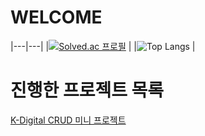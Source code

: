 # WELCOME

|---|---|
|[![Solved.ac
프로필](http://mazassumnida.wtf/api/v2/generate_badge?boj=lampikachu)](https://solved.ac/lampikachu)
|
|![Top Langs](https://github-readme-stats.vercel.app/api/top-langs/?username=JisooOvO&theme=tokyonight)
|

# 진행한 프로젝트 목록

[K-Digital CRUD 미니 프로젝트](https://github.com/JisooOvO/kminiproject-dietapp)
